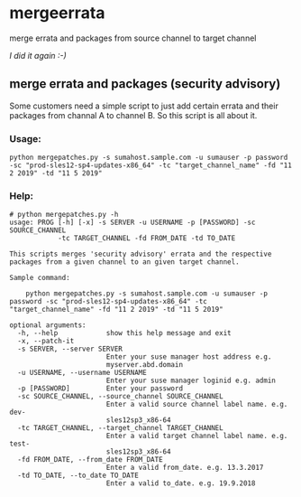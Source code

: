 # mergeerrata
merge errata and packages from source channel to target channel

_I did it again :-)_
## merge errata and packages (security advisory)
Some customers need a simple script to just add certain errata and their packages from channal A to channel B. So this script is all about it.

### Usage:

```python mergepatches.py -s sumahost.sample.com -u sumauser -p password -sc "prod-sles12-sp4-updates-x86_64" -tc "target_channel_name" -fd "11 2 2019" -td "11 5 2019"```
### Help:
```
# python mergepatches.py -h
usage: PROG [-h] [-x] -s SERVER -u USERNAME -p [PASSWORD] -sc SOURCE_CHANNEL
            -tc TARGET_CHANNEL -fd FROM_DATE -td TO_DATE

This scripts merges 'security advisory' errata and the respective packages from a given channel to an given target channel. 

Sample command:

    python mergepatches.py -s sumahost.sample.com -u sumauser -p password -sc "prod-sles12-sp4-updates-x86_64" -tc "target_channel_name" -fd "11 2 2019" -td "11 5 2019" 

optional arguments:
  -h, --help            show this help message and exit
  -x, --patch-it
  -s SERVER, --server SERVER
                        Enter your suse manager host address e.g.
                        myserver.abd.domain
  -u USERNAME, --username USERNAME
                        Enter your suse manager loginid e.g. admin
  -p [PASSWORD]         Enter your password
  -sc SOURCE_CHANNEL, --source_channel SOURCE_CHANNEL
                        Enter a valid source channel label name. e.g. dev-
                        sles12sp3_x86-64
  -tc TARGET_CHANNEL, --target_channel TARGET_CHANNEL
                        Enter a valid target channel label name. e.g. test-
                        sles12sp3_x86-64
  -fd FROM_DATE, --from_date FROM_DATE
                        Enter a valid from_date. e.g. 13.3.2017
  -td TO_DATE, --to_date TO_DATE
                        Enter a valid to_date. e.g. 19.9.2018
 ```
